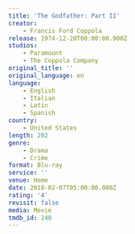 ```yaml
---
title: 'The Godfather: Part II'
creator:
    - Francis Ford Coppola
release: 1974-12-20T00:00:00.000Z
studios:
    - Paramount
    - The Coppola Company
original_title: ''
original_language: en
language:
    - English
    - Italian
    - Latin
    - Spanish
country:
    - United States
length: 202
genre:
    - Drama
    - Crime
format: Blu-ray
service: ''
venue: Home
date: 2018-02-07T05:00:00.000Z
rating: '4'
revisit: false
media: Movie
tmdb_id: 240
---
```



